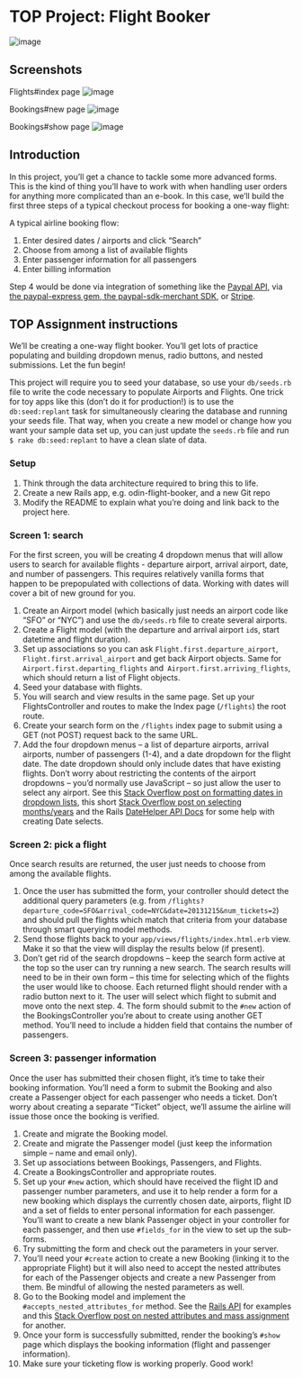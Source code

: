 # TOP Project: Flight Booker

![image](https://github.com/user-attachments/assets/20f14b74-47dc-4e3c-9b55-ba1964d0c2d5)

## Screenshots
Flights#index page
![image](https://github.com/user-attachments/assets/dd3e5f8d-ef35-4bf6-8cc5-d52cfa9747c5)

Bookings#new page
![image](https://github.com/user-attachments/assets/8f9f460a-33c6-4204-b9bd-9e8ff33db133)

Bookings#show page
![image](https://github.com/user-attachments/assets/4b2ce129-de01-494b-b17f-3323e53f7e5a)

## Introduction
In this project, you’ll get a chance to tackle some more advanced forms. This is the kind of thing you’ll have to work with when handling user orders for anything more complicated than an e-book. In this case, we’ll build the first three steps of a typical checkout process for booking a one-way flight:

A typical airline booking flow:

1. Enter desired dates / airports and click “Search”
2. Choose from among a list of available flights
3. Enter passenger information for all passengers
4. Enter billing information


Step 4 would be done via integration of something like the [Paypal API](http://coding.smashingmagazine.com/2011/09/05/getting-started-with-the-paypal-api/), via [the paypal-express gem](https://github.com/nov/paypal-express),[ the paypal-sdk-merchant SDK](https://www.tommyblue.it/2013/07/02/paypal-express-checkout-with-ruby-on-rails-and-paypal-sdk-merchant/), or [Stripe](https://docs.stripe.com/checkout/quickstart).

## TOP Assignment instructions
We’ll be creating a one-way flight booker. You’ll get lots of practice populating and building dropdown menus, radio buttons, and nested submissions. Let the fun begin!

This project will require you to seed your database, so use your `db/seeds.rb` file to write the code necessary to populate Airports and Flights. One trick for toy apps like this (don’t do it for production!) is to use the `db:seed:replant` task for simultaneously clearing the database and running your seeds file. That way, when you create a new model or change how you want your sample data set up, you can just update the `seeds.rb` file and run `$ rake db:seed:replant` to have a clean slate of data.

### Setup
1. Think through the data architecture required to bring this to life.
2. Create a new Rails app, e.g. odin-flight-booker, and a new Git repo
3. Modify the README to explain what you’re doing and link back to the project here.
   
### Screen 1: search
For the first screen, you will be creating 4 dropdown menus that will allow users to search for available flights - departure airport, arrival airport, date, and number of passengers. This requires relatively vanilla forms that happen to be prepopulated with collections of data. Working with dates will cover a bit of new ground for you.

1. Create an Airport model (which basically just needs an airport code like “SFO” or “NYC”) and use the `db/seeds.rb` file to create several airports.
2. Create a Flight model (with the departure and arrival airport `id`s, start datetime and flight duration).
3. Set up associations so you can ask `Flight.first.departure_airport`, `Flight.first.arrival_airport` and get back Airport objects. Same for `Airport.first.departing_flights` and` Airport.first.arriving_flights`, which should return a list of Flight objects.
4. Seed your database with flights.
5. You will search and view results in the same page. Set up your FlightsController and routes to make the Index page (`/flights`) the root route.
6. Create your search form on the `/flights` index page to submit using a GET (not POST) request back to the same URL.
7. Add the four dropdown menus – a list of departure airports, arrival airports, number of passengers (1-4), and a date dropdown for the flight date. The date dropdown should only include dates that have existing flights. Don’t worry about restricting the contents of the airport dropdowns – you’d normally use JavaScript – so just allow the user to select any airport. See this [Stack Overflow post on formatting dates in dropdown lists](http://stackoverflow.com/questions/15720940/rails-format-date-in-drop-down-list-in-view), this short [Stack Overflow post on selecting months/years](http://stackoverflow.com/questions/13001904/rails-drop-down-select-month-year) and the Rails [DateHelper API Docs](http://api.rubyonrails.org/classes/ActionView/Helpers/DateHelper.html) for some help with creating Date selects.
   
### Screen 2: pick a flight
Once search results are returned, the user just needs to choose from among the available flights.

1. Once the user has submitted the form, your controller should detect the additional query parameters (e.g. from `/flights?departure_code=SFO&arrival_code=NYC&date=20131215&num_tickets=2`) and should pull the flights which match that criteria from your database through smart querying model methods.
2. Send those flights back to your `app/views/flights/index.html.erb` view. Make it so that the view will display the results below (if present).
3. Don’t get rid of the search dropdowns – keep the search form active at the top so the user can try running a new search.
The search results will need to be in their own form – this time for selecting which of the flights the user would like to choose. Each returned flight should render with a radio button next to it. The user will select which flight to submit and move onto the next step. 4. The form should submit to the `#new` action of the BookingsController you’re about to create using another GET method. You’ll need to include a hidden field that contains the number of passengers.

### Screen 3: passenger information
Once the user has submitted their chosen flight, it’s time to take their booking information. You’ll need a form to submit the Booking and also create a Passenger object for each passenger who needs a ticket. Don’t worry about creating a separate “Ticket” object, we’ll assume the airline will issue those once the booking is verified.

1. Create and migrate the Booking model.
2. Create and migrate the Passenger model (just keep the information simple – name and email only).
3. Set up associations between Bookings, Passengers, and Flights.
4. Create a BookingsController and appropriate routes.
5. Set up your `#new` action, which should have received the flight ID and passenger number parameters, and use it to help render a form for a new booking which displays the currently chosen date, airports, flight ID and a set of fields to enter personal information for each passenger. You’ll want to create a new blank Passenger object in your controller for each passenger, and then use `#fields_for` in the view to set up the sub-forms.
6. Try submitting the form and check out the parameters in your server.
7. You’ll need your `#create` action to create a new Booking (linking it to the appropriate Flight) but it will also need to accept the nested attributes for each of the Passenger objects and create a new Passenger from them. Be mindful of allowing the nested parameters as well.
8. Go to the Booking model and implement the `#accepts_nested_attributes_for` method. See the [Rails API](http://api.rubyonrails.org/classes/ActiveRecord/NestedAttributes/ClassMethods.html) for examples and this [Stack Overflow post on nested attributes and mass assignment](http://stackoverflow.com/questions/18540679/rails-4-accepts-nested-attributes-for-and-mass-assignment) for another.
9. Once your form is successfully submitted, render the booking’s `#show` page which displays the booking information (flight and passenger information).
10. Make sure your ticketing flow is working properly. Good work!
